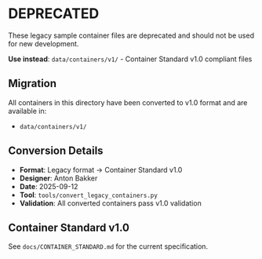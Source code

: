 # DEPRECATED

These legacy sample container files are deprecated and should not be used for new development.

**Use instead**: `data/containers/v1/` - Container Standard v1.0 compliant files

## Migration

All containers in this directory have been converted to v1.0 format and are available in:
- `data/containers/v1/`

## Conversion Details

- **Format**: Legacy format → Container Standard v1.0
- **Designer**: Anton Bakker
- **Date**: 2025-09-12
- **Tool**: `tools/convert_legacy_containers.py`
- **Validation**: All converted containers pass v1.0 validation

## Container Standard v1.0

See `docs/CONTAINER_STANDARD.md` for the current specification.
